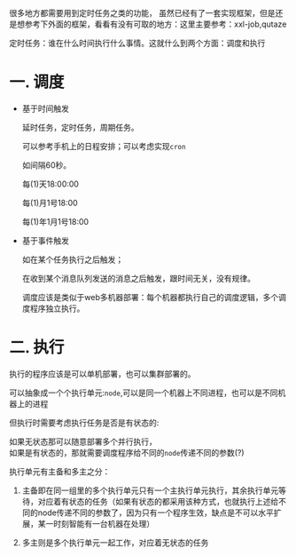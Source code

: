 很多地方都需要用到定时任务之类的功能，
虽然已经有了一套实现框架，但是还是想参考下外面的框架，看看有没有可取的地方：这里主要参考：xxl-job,qutaze


定时任务：谁在什么时间执行什么事情。这就什么到两个方面：调度和执行

# 一. 调度
* 基于时间触发

    延时任务，定时任务，周期任务。

    可以参考手机上的日程安排；可以考虑实现`cron`

    如间隔60秒。

    每(1)天18:00:00

    每(1)月1号18:00

    每(1)年1月1号18:00
* 基于事件触发

    如在某个任务执行之后触发；
    
    在收到某个消息队列发送的消息之后触发，跟时间无关，没有规律。


    调度应该是类似于web多机器部署：每个机器都执行自己的调度逻辑，多个调度程序独立执行。


# 二. 执行

执行的程序应该是可以单机部署，也可以集群部署的。

可以抽象成一个个执行单元:`node`,可以是同一个机器上不同进程，也可以是不同机器上的进程

但执行时需要考虑执行任务是否是有状态的:

如果无状态那可以随意部署多个并行执行，<br>
如果是有状态的，那就需要调度程序给不同的`node`传递不同的参数(?)

执行单元有主备和多主之分：

1. 主备即在同一组里的多个执行单元只有一个主执行单元执行，其余执行单元等待，对应着有状态的任务（如果有状态的都采用该种方式，也就执行上述给不同的node传递不同的参数了，因为只有一个程序生效，缺点是不可以水平扩展，某一时刻智能有一台机器在处理）

2. 多主则是多个执行单元一起工作，对应着无状态的任务
